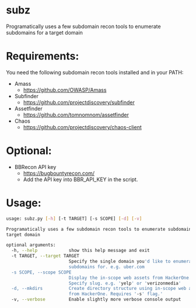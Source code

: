 # subz
Programatically uses a few subdomain recon tools to enumerate subdomains for a target domain

# Requirements:
You need the following subdomain recon tools installed and in your PATH:
- Amass
  - https://github.com/OWASP/Amass
- Subfinder
  - https://github.com/projectdiscovery/subfinder
- Assetfinder
  - https://github.com/tomnomnom/assetfinder
- Chaos
  - https://github.com/projectdiscovery/chaos-client
  
# Optional:
- BBRecon API key
  - https://bugbountyrecon.com/
  - Add the API key into BBR_API_KEY  in the script.


# Usage:
```bash
usage: subz.py [-h] [-t TARGET] [-s SCOPE] [-d] [-v]

Programatically uses a few subdomain recon tools to enumerate subdomains for a
target domain

optional arguments:
  -h, --help            show this help message and exit
  -t TARGET, --target TARGET
                        Specify the single domain you'd like to enumerate
                        subdomains for. e.g. uber.com
  -s SCOPE, --scope SCOPE
                        Display the in-scope web assets from HackerOne.
                        Specify slug. e.g. 'yelp' or 'verizonmedia'
  -d, --mkdirs          Create directory structure using in-scope web assets
                        from HackerOne. Requires '-s' flag.'
  -v, --verbose         Enable slightly more verbose console output
```
